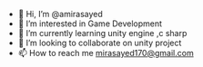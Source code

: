 - 👋 Hi, I’m @amirasayed
- 👀 I’m interested in Game Development
- 🌱 I’m currently learning unity engine ,c sharp 
- 💞️ I’m looking to collaborate on unity project
- 📫 How to reach me mirasayed170@gmail.com

<!---
amirasayed/amirasayed is a ✨ special ✨ repository because its `README.md` (this file) appears on your GitHub profile.
You can click the Preview link to take a look at your changes.
--->
